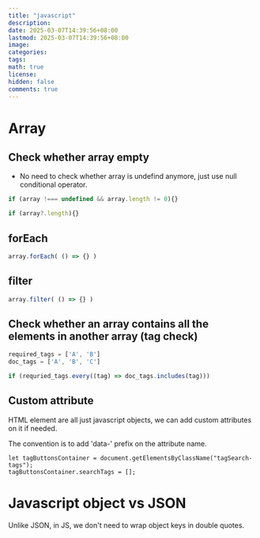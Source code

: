 ```yaml
---
title: "javascript"
description: 
date: 2025-03-07T14:39:56+08:00
lastmod: 2025-03-07T14:39:56+08:00
image: 
categories: 
tags: 
math: true
license: 
hidden: false
comments: true
---
```


# Array
## Check whether array empty
- No need to check whether array is undefind anymore, just use null conditional operator.
```javascript
if (array !=== undefined && array.length != 0){}
```
```javascript
if (array?.length){}
```

## forEach
```javascript
array.forEach( () => {} )
```
## filter
```javascript
array.filter( () => {} )
```

## Check whether an array contains all the elements in another array (tag check)
```javascript
required_tags = ['A', 'B']
doc_tags = ['A', 'B', 'C']

if (requried_tags.every((tag) => doc_tags.includes(tag)))

```

## Custom attribute
HTML element are all just javascript objects, we can add custom attributes on it if needed.

The convention is to add 'data-' prefix on the attribute name.

```
let tagButtonsContainer = document.getElementsByClassName("tagSearch-tags");
tagButtonsContainer.searchTags = [];
```

# Javascript object vs JSON
Unlike JSON, in JS, we don't need to wrap object keys in double quotes.
